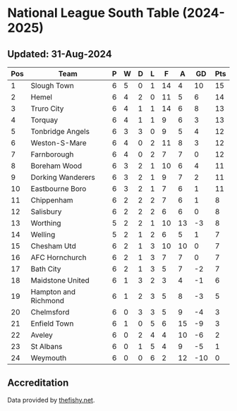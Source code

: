 # National League South Table (2024-2025)
## Updated: 31-Aug-2024

| Pos | Team | P | W | D | L | F | A | GD | Pts |
| --- | --- | --- | --- | --- | --- | --- | --- | --- | --- |
| 1 | Slough Town | 6 | 5 | 0 | 1 | 14 | 4 | 10 | 15 |
| 2 | Hemel | 6 | 4 | 2 | 0 | 11 | 5 | 6 | 14 |
| 3 | Truro City | 6 | 4 | 1 | 1 | 14 | 6 | 8 | 13 |
| 4 | Torquay | 6 | 4 | 1 | 1 | 9 | 6 | 3 | 13 |
| 5 | Tonbridge Angels | 6 | 3 | 3 | 0 | 9 | 5 | 4 | 12 |
| 6 | Weston-S-Mare | 6 | 4 | 0 | 2 | 11 | 8 | 3 | 12 |
| 7 | Farnborough | 6 | 4 | 0 | 2 | 7 | 7 | 0 | 12 |
| 8 | Boreham Wood | 6 | 3 | 2 | 1 | 10 | 6 | 4 | 11 |
| 9 | Dorking Wanderers | 6 | 3 | 2 | 1 | 9 | 7 | 2 | 11 |
| 10 | Eastbourne Boro | 6 | 3 | 2 | 1 | 7 | 6 | 1 | 11 |
| 11 | Chippenham | 6 | 2 | 2 | 2 | 7 | 6 | 1 | 8 |
| 12 | Salisbury | 6 | 2 | 2 | 2 | 6 | 6 | 0 | 8 |
| 13 | Worthing | 5 | 2 | 2 | 1 | 10 | 13 | -3 | 8 |
| 14 | Welling | 5 | 2 | 1 | 2 | 6 | 5 | 1 | 7 |
| 15 | Chesham Utd | 6 | 2 | 1 | 3 | 10 | 10 | 0 | 7 |
| 16 | AFC Hornchurch | 6 | 2 | 1 | 3 | 7 | 7 | 0 | 7 |
| 17 | Bath City | 6 | 2 | 1 | 3 | 5 | 7 | -2 | 7 |
| 18 | Maidstone United | 6 | 1 | 3 | 2 | 3 | 4 | -1 | 6 |
| 19 | Hampton and Richmond | 6 | 1 | 2 | 3 | 5 | 8 | -3 | 5 |
| 20 | Chelmsford | 6 | 0 | 3 | 3 | 5 | 9 | -4 | 3 |
| 21 | Enfield Town | 6 | 1 | 0 | 5 | 6 | 15 | -9 | 3 |
| 22 | Aveley | 6 | 0 | 2 | 4 | 4 | 10 | -6 | 2 |
| 23 | St Albans | 6 | 0 | 1 | 5 | 4 | 9 | -5 | 1 |
| 24 | Weymouth | 6 | 0 | 0 | 6 | 2 | 12 | -10 | 0 |

## Accreditation 

Data provided by [thefishy.net](https://www.thefishy.net/).